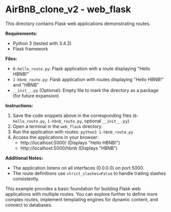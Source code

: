 # AirBnB_clone_v2 - web_flask

This directory contains Flask web applications demonstrating routes.

**Requirements:**

* Python 3 (tested with 3.4.3)
* Flask framework

**Files:**

* `0-hello_route.py`: Flask application with a route displaying "Hello HBNB!"
* `1-hbnb_route.py`: Flask application with routes displaying "Hello HBNB!" and "HBNB"
* `__init__.py` (Optional): Empty file to mark the directory as a package (for future expansion)

**Instructions:**

1. Save the code snippets above in the corresponding files (`0-hello_route.py`, `1-hbnb_route.py`, optional `__init__.py`).
2. Open a terminal in the `web_flask` directory.
3. Run the application with routes: `python3 1-hbnb_route.py`
4. Access the applications in your browser:
    * http://localhost:5000/ (Displays "Hello HBNB!")
    * http://localhost:5000/hbnb (Displays "HBNB")

**Additional Notes:**

* The application listens on all interfaces (0.0.0.0) on port 5000.
* The route definitions use `strict_slashes=False` to handle trailing slashes consistently.

This example provides a basic foundation for building Flask web applications with multiple routes. You can explore further to define more complex routes, implement templating engines for dynamic content, and connect to databases.
